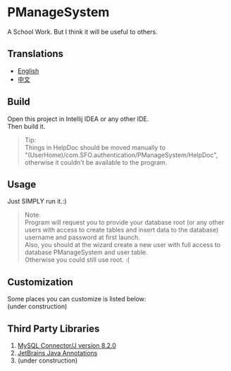 # PManageSystem

A School Work. But I think it will be useful to others.

## Translations

- [English](README.md)
- [中文](./readme/README.zh.md)

## Build

Open this project in Intellij IDEA or any other IDE.\
Then build it.

> Tip:\
> Things in HelpDoc should be moved manually to \
> "(UserHome)/com.SFO.authentication/PManageSystem/HelpDoc",\
> otherwise it couldn't be available to the program.

## Usage

Just SIMPLY run it.:)

> Note:\
> Program will request you to provide your database root (or any 
other users with access to create tables and insert data
to the database) username and password at first launch.\
> Also, you should at the wizard create a new user with full access to
database PManageSystem and user table.\
> Otherwise you could still use root. :(

## Customization

Some places you can customize is listed below:\
(under construction)

## Third Party Libraries

1. [MySQL Connector/J version 8.2.0]()
2. [JetBrains Java Annotations]()
3. (under construction)


